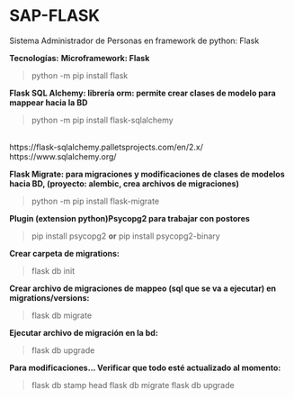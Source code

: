 # SAP-FLASK
Sistema Administrador de Personas en framework de python: Flask

**Tecnologías:**
**Microframework: Flask**
> python -m pip install flask

**Flask SQL Alchemy: librería orm: permite crear clases de modelo para mappear hacia la BD**
> python -m pip install flask-sqlalchemy

<br>
https://flask-sqlalchemy.palletsprojects.com/en/2.x/
<br>
https://www.sqlalchemy.org/

**Flask Migrate: para migraciones y modificaciones de clases de modelos hacia BD, (proyecto: alembic, crea archivos de migraciones)**
> python -m pip install flask-migrate

**Plugin (extension python)Psycopg2 para trabajar con postores**
> pip install psycopg2
**or**
> pip install psycopg2-binary

**Crear carpeta de migrations:**
> flask db init

**Crear archivo de migraciones de mappeo (sql que se va a ejecutar) en migrations/versions:**
> flask db migrate

**Ejecutar archivo de migración en la bd:**
> flask db upgrade

**Para modificaciones...
Verificar que todo esté actualizado al momento:**
> flask db stamp head 
> flask db migrate
> flask db upgrade
